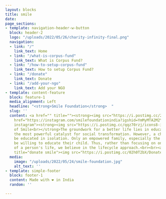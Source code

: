 ```yaml
---
layout: blocks
title: smile
date: 
page_sections:
- template: navigation-header-w-button
  block: header-2
  logo: "/uploads/2022/05/26/charity-infinity-final.png"
  navigation:
  - link: "/"
    link_text: Home
  - link: "/what-is-corpus-fund"
    link_text: What is Corpus Fund?
  - link: "/how-to-setup-corpus-fund"
    link_text: How to setup Corpus Fund?
  - link: "/donate"
    link_text: Donate
  - link: "/add-your-ngo"
    link_text: Add your NGO
- template: content-feature
  block: feature-1
  media_alignment: Left
  headline: "<strong>Smile Foundation</strong>  "
  slug: ''
  content: <a href="" title=""><strong><img src="https://i.postimg.cc/26LJfXCn/icons8-website-50.png"></strong></a><a
    href="https://instagram.com/smilefoundationindia?igshid=YmMyMTA2M2Y=" title="smile
    instagram"><strong><img src="https://i.postimg.cc/qqz70rzj/icons8-instagram-48.png"></strong></a><strong><br><br>Purpose
    of Smile<br></strong>The groundwork for a better life lies in education. It is
    the most powerful catalyst for social transformation. However, a child cannot
    be educated in isolation. Only an empowered family, especially the mother, would
    be willing to educate their child. Thus, rather than focusing on only one stage
    of a person's life, we believe in the lifecycle approach.<br><br><a href="https://donate.smilefoundationindia.org/"
    title="donate smile"><img src="https://i.postimg.cc/02h0T2bX/Donate-Now-3.png"></a>
  media:
    image: "/uploads/2022/05/24/smile-foundation.jpg"
    alt_text: ''
- template: simple-footer
  block: footer-1
  content: Made with ❤︎ in India
  random: ''

---
```

